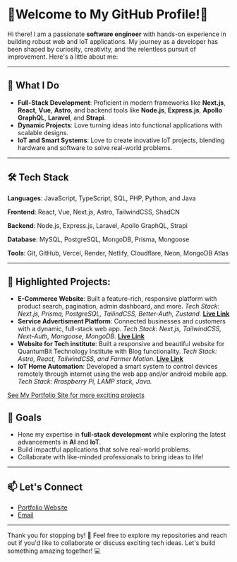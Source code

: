 # 🌟Welcome to My GitHub Profile!🌟

Hi there! I am a passionate **software engineer** with hands-on experience in building robust web and IoT applications. My journey as a developer has been shaped by curiosity, creativity, and the relentless pursuit of improvement. Here's a little about me:

---

## 🚀 **What I Do**
- **Full-Stack Development**:
Proficient in modern frameworks like **Next.js**, **React**, **Vue**, **Astro**, and backend tools like **Node.js**, **Express.js**, **Apollo GraphQL**, **Laravel**, and **Strapi**.
- **Dynamic Projects**:
Love turning ideas into functional applications with scalable designs.
- **IoT and Smart Systems**:
Love to create inovative IoT projects, blending hardware and software to solve real-world problems.

---

## 🛠️ **Tech Stack**
**Languages**:
JavaScript, TypeScript, SQL, PHP, Python, and Java

**Frontend**:
React, Vue, Next.js, Astro, TailwindCSS, ShadCN

**Backend**:
Node.js, Express.js, Laravel, Apollo GraphQL, Strapi

**Database**:
MySQL, PostgreSQL, MongoDB, Prisma, Mongoose

**Tools**:
Git, GitHub, Vercel, Render, Netlify, Cloudflare, Neon, MongoDB Atlas

---
## 🌟 **Highlighted Projects**:
- **E-Commerce Website**: Built a feature-rich, responsive platform with product search, pagination, admin dashboard, and more.
_Tech Stack: Next.js, Prisma, PostgreSQL, TailindCSS, Better-Auth, Zustand._ **[Live Link](https://mencollection.vercel.app)**
- **Service Advertisment Platform**:
Connected businesses and customers with a dynamic, full-stack web app.
_Tech Stack: Next.js, TailwindCSS, Next-Auth, Mongoose, MongoDB._
**[Live Link](https://servicead.vercel.app)**
- **Website for Tech institute**: Built a responsive and beautiful website for QuantumBit Technology Institute with Blog functionality.
_Tech Stack: Astro, React, TailwindCSS, and Farmer Motion._ 
**[Live Link](https://quntum-bit.pages.dev/)**
- **IoT Home Automation**: Developed a smart system to control devices remotely through internet using the web app and/or android mobile app.
_Tech Stack: Rraspberry Pi, LAMP stack, Java._

[See My Portfolio Site for more exciting projects](https://andu-alem.github.io/projects)

## 🎯 **Goals**
- Hone my expertise in **full-stack development** while exploring the latest advancements in **AI** and **IoT**.
- Build impactful applications that solve real-world problems.
- Collaborate with like-minded professionals to bring ideas to life!

---
## 📫 **Let's Connect**
- [Portfolio Website](https://andu-alem.github.io/projects)
- [Email](andualem.fereja12@gmail.com)

---
Thank you for stopping by! 🚀 Feel free to explore my repositories and reach out if you'd like to collaborate or discuss exciting tech ideas. Let's build something amazing together! 💻